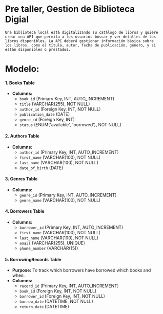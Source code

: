 # Pre taller, Gestion de Biblioteca Digial
`Una biblioteca local está digitalizando su catálogo de libros y quiere crear una API que permita a los usuarios buscar y ver detalles de los libros disponibles. La API deberá gestionar información básica sobre los libros, como el título, autor, fecha de publicación, género, y si están disponibles o prestados.`

# Modelo:

#### 1. **Books Table**
- **Columns:**
  - `book_id` (Primary Key, INT, AUTO_INCREMENT)
  - `title` (VARCHAR(255), NOT NULL)
  - `author_id` (Foreign Key, INT, NOT NULL)
  - `publication_date` (DATE)
  - `genre_id` (Foreign Key, INT)
  - `status` (ENUM('available', 'borrowed'), NOT NULL)
  
#### 2. **Authors Table**
- **Columns:**
  - `author_id` (Primary Key, INT, AUTO_INCREMENT)
  - `first_name` (VARCHAR(100), NOT NULL)
  - `last_name` (VARCHAR(100), NOT NULL)
  - `date_of_birth` (DATE)
  
#### 3. **Genres Table**
- **Columns:**
  - `genre_id` (Primary Key, INT, AUTO_INCREMENT)
  - `genre_name` (VARCHAR(100), NOT NULL)

#### 4. **Borrowers Table**
- **Columns:**
  - `borrower_id` (Primary Key, INT, AUTO_INCREMENT)
  - `first_name` (VARCHAR(100), NOT NULL)
  - `last_name` (VARCHAR(100), NOT NULL)
  - `email` (VARCHAR(255), UNIQUE)
  - `phone_number` (VARCHAR(15))

#### 5. **BorrowingRecords Table**
- **Purpose:** To track which borrowers have borrowed which books and when.
- **Columns:**
  - `record_id` (Primary Key, INT, AUTO_INCREMENT)
  - `book_id` (Foreign Key, INT, NOT NULL)
  - `borrower_id` (Foreign Key, INT, NOT NULL)
  - `borrow_date` (DATETIME, NOT NULL)
  - `return_date` (DATETIME)
